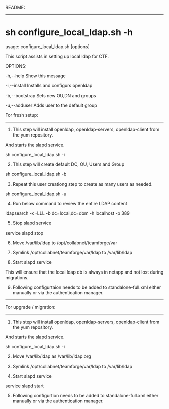 README:

--------


# sh configure_local_ldap.sh -h

usage: configure_local_ldap.sh [options]


This script assists in setting up local ldap for CTF.

OPTIONS:

-h,--help Show this message

-i,--install Installs and configurs openldap

-b,--bootstrap Sets new OU,DN and groups

-u,--adduser Adds user to the default group


For fresh setup:

---------------

1. This step will install openldap, openldap-servers, openldap-client from the yum repository.

And starts the slapd service.

sh configure_local_ldap.sh -i

2. This step will create default DC, OU, Users and Group

sh configure_local_ldap.sh -b

3. Repeat this user creationg step to create as many users as needed.

sh configure_local_ldap.sh -u

4. Run below command to review the entire LDAP content

ldapsearch -x -LLL -b dc=local,dc=dom -h localhost -p 389

5. Stop slapd service

service slapd stop

6. Move /var/lib/ldap to /opt/collabnet/teamforge/var

7. Symlink /opt/collabnet/teamforge/var/ldap to /var/lib/ldap

8. Start slapd service

This will ensure that the local ldap db is always in netapp and not lost during migrations.



9. Following configurtaion needs to be added to standalone-full.xml either manually or via the authentication manager.



<login-module code="org.jboss.security.auth.spi.LdapLoginModule" flag="sufficient">

<module-option name="java.naming.factory.initial" value="com.sun.jndi.ldap.LdapCtxFactory"/>

<module-option name="java.naming.security.authentication" value="simple"/>

<module-option name="allowEmptyPasswords" value="false"/>

<module-option name="java.naming.provider.url" value="ldap://localhost:389/"/>

<module-option name="principalDNSuffix" value=",ou=Users,dc=local,dc=dom"/>

<module-option name="principalDNPrefix" value="uid="/>

<module-option name="throwValidateError" value="true"/>

</login-module>



--------------------------------------------------



For upgrade / migration:

-----------------------

1. This step will install openldap, openldap-servers, openldap-client from the yum repository.

And starts the slapd service.



sh configure_local_ldap.sh -i



2. Move /var/lib/ldap as /var/lib/ldap.org



3. Symlink /opt/collabnet/teamforge/var/ldap to /var/lib/ldap



4. Start slapd service



service slapd start



5. Following configurtion needs to be added to standalone-full.xml either manually or via the authentication manager.



<login-module code="org.jboss.security.auth.spi.LdapLoginModule" flag="sufficient">

<module-option name="java.naming.factory.initial" value="com.sun.jndi.ldap.LdapCtxFactory"/>

<module-option name="java.naming.security.authentication" value="simple"/>

<module-option name="allowEmptyPasswords" value="false"/>

<module-option name="java.naming.provider.url" value="ldap://localhost:389/"/>

<module-option name="principalDNSuffix" value=",ou=Users,dc=local,dc=dom"/>

<module-option name="principalDNPrefix" value="uid="/>

<module-option name="throwValidateError" value="true"/>

</login-module>


